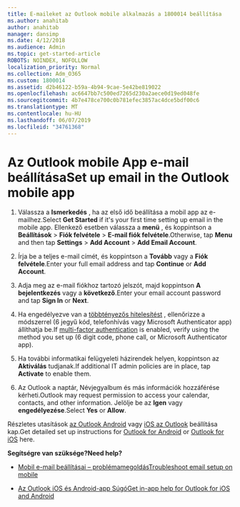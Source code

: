 ```yaml
---
title: E-maileket az Outlook mobile alkalmazás a 1800014 beállítása
ms.author: anahitab
author: anahitab
manager: dansimp
ms.date: 4/12/2018
ms.audience: Admin
ms.topic: get-started-article
ROBOTS: NOINDEX, NOFOLLOW
localization_priority: Normal
ms.collection: Adm_O365
ms.custom: 1800014
ms.assetid: d2b46122-b59a-4b94-9cae-5e42be819022
ms.openlocfilehash: ac6647bb7c500ed7265d230a2aece0d19ed048fe
ms.sourcegitcommit: 4b7e478ce700c0b781efec3857ac4dce5bdf00c6
ms.translationtype: MT
ms.contentlocale: hu-HU
ms.lasthandoff: 06/07/2019
ms.locfileid: "34761368"
---
```

# <a name="set-up-email-in-the-outlook-mobile-app"></a><span data-ttu-id="942a3-102">Az Outlook mobile App e-mail beállítása</span><span class="sxs-lookup"><span data-stu-id="942a3-102">Set up email in the Outlook mobile app</span></span>

1. <span data-ttu-id="942a3-103">Válassza a **Ismerkedés** , ha az első idő beállítása a mobil app az e-mailhez.</span><span class="sxs-lookup"><span data-stu-id="942a3-103">Select **Get Started** if it's your first time setting up email in the mobile app.</span></span> <span data-ttu-id="942a3-104">Ellenkező esetben válassza a **menü** , és koppintson a **Beállítások** \> **Fiók felvétele** \> **E-mail fiók felvétele**.</span><span class="sxs-lookup"><span data-stu-id="942a3-104">Otherwise, tap **Menu** and then tap **Settings** \> **Add Account** \> **Add Email Account**.</span></span> 
    
2. <span data-ttu-id="942a3-105">Írja be a teljes e-mail címét, és koppintson a **Tovább** vagy a **Fiók felvétele**.</span><span class="sxs-lookup"><span data-stu-id="942a3-105">Enter your full email address and tap **Continue** or **Add Account**.</span></span>
    
3. <span data-ttu-id="942a3-106">Adja meg az e-mail fiókhoz tartozó jelszót, majd koppintson **A bejelentkezés** vagy a **következő**.</span><span class="sxs-lookup"><span data-stu-id="942a3-106">Enter your email account password and tap **Sign In** or **Next**.</span></span> 
    
4. <span data-ttu-id="942a3-107">Ha engedélyezve van a [többtényezős hitelesítést](https://support.office.com/article/8f0454b2-f51a-4d9c-bcde-2c48e41621c6.aspx) , ellenőrizze a módszerrel (6 jegyű kód, telefonhívás vagy Microsoft Authenticator app) állíthatja be.</span><span class="sxs-lookup"><span data-stu-id="942a3-107">If [multi-factor authentication](https://support.office.com/article/8f0454b2-f51a-4d9c-bcde-2c48e41621c6.aspx) is enabled, verify using the method you set up (6 digit code, phone call, or Microsoft Authenticator app).</span></span> 
    
5. <span data-ttu-id="942a3-108">Ha további informatikai felügyeleti házirendek helyen, koppintson az **Aktiválás** tudjanak.</span><span class="sxs-lookup"><span data-stu-id="942a3-108">If additional IT admin policies are in place, tap **Activate** to enable them.</span></span> 
    
6. <span data-ttu-id="942a3-109">Az Outlook a naptár, Névjegyalbum és más információk hozzáférése kérheti.</span><span class="sxs-lookup"><span data-stu-id="942a3-109">Outlook may request permission to access your calendar, contacts, and other information.</span></span> <span data-ttu-id="942a3-110">Jelölje be az **Igen** vagy **engedélyezése**.</span><span class="sxs-lookup"><span data-stu-id="942a3-110">Select **Yes** or **Allow**.</span></span> 
    
<span data-ttu-id="942a3-111">Részletes utasítások [az Outlook Android](https://support.office.com/article/886db551-8dfa-4fd5-b835-f8e532091872.aspx) vagy [iOS az Outlook](https://support.office.com/article/b2de2161-cc1d-49ef-9ef9-81acd1c8e234.aspx) beállítása kap.</span><span class="sxs-lookup"><span data-stu-id="942a3-111">Get detailed set up instructions for [Outlook for Android](https://support.office.com/article/886db551-8dfa-4fd5-b835-f8e532091872.aspx) or [Outlook for iOS](https://support.office.com/article/b2de2161-cc1d-49ef-9ef9-81acd1c8e234.aspx) here.</span></span> 
  
 <span data-ttu-id="942a3-112">**Segítségre van szüksége?**</span><span class="sxs-lookup"><span data-stu-id="942a3-112">**Need help?**</span></span>
  
- [<span data-ttu-id="942a3-113">Mobil e-mail beállításai – problémamegoldás</span><span class="sxs-lookup"><span data-stu-id="942a3-113">Troubleshoot email setup on mobile</span></span>](https://support.office.com/article/a264ef01-9c88-48fb-9285-7017e4f31f02.aspx)
    
- [<span data-ttu-id="942a3-114">Az Outlook iOS és Android-app Súgó</span><span class="sxs-lookup"><span data-stu-id="942a3-114">Get in-app help for Outlook for iOS and Android</span></span>](https://support.office.com/article/218a22d1-9fa5-4889-b689-de1c63493243.aspx#ID0EAABAAA=Contact_Support)
    

